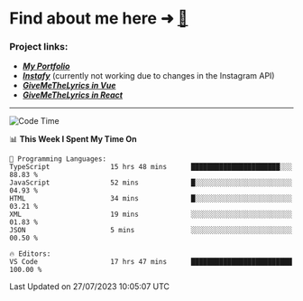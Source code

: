 # Find about me here ➜ [🧑](https://pauabella.dev)

### Project links:
- ***[My Portfolio](https://pauabella.dev)***
- ***[Instafy](https://instafy.me)*** (currently not working due to changes in the Instagram API)
- ***[GiveMeTheLyrics in Vue](https://lyrics.pauabella.dev)***
- ***[GiveMeTheLyrics in React](https://pauabella.dev/GiveMeTheLyrics)***

---
<!--START_SECTION:waka-->
![Code Time](http://img.shields.io/badge/Code%20Time-2%2C332%20hrs%2050%20mins-blue)

📊 **This Week I Spent My Time On** 

```text
💬 Programming Languages: 
TypeScript               15 hrs 48 mins      ██████████████████████░░░   88.83 % 
JavaScript               52 mins             █░░░░░░░░░░░░░░░░░░░░░░░░   04.93 % 
HTML                     34 mins             █░░░░░░░░░░░░░░░░░░░░░░░░   03.21 % 
XML                      19 mins             ░░░░░░░░░░░░░░░░░░░░░░░░░   01.83 % 
JSON                     5 mins              ░░░░░░░░░░░░░░░░░░░░░░░░░   00.50 % 

🔥 Editors: 
VS Code                  17 hrs 47 mins      █████████████████████████   100.00 % 
```


 Last Updated on 27/07/2023 10:05:07 UTC
<!--END_SECTION:waka-->
